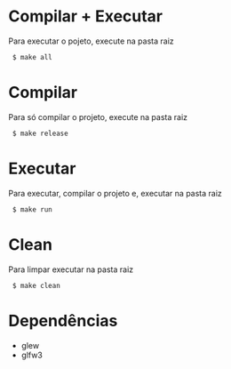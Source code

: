 # Compilar + Executar

Para executar o pojeto, execute na pasta raiz

``` $ make all```

# Compilar

Para só compilar o projeto, execute na pasta raiz

``` $ make release```

# Executar

Para executar, compilar o projeto e, executar na pasta raiz

``` $ make run```

# Clean

Para limpar executar na pasta raiz

``` $ make clean```

# Dependências

* glew
* glfw3
